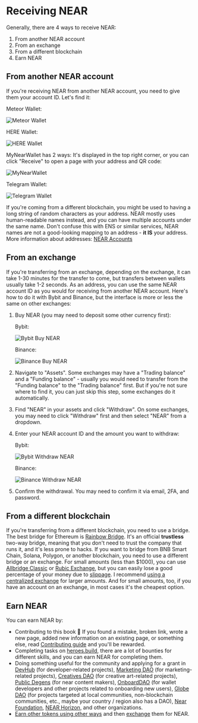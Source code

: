# Receiving NEAR

Generally, there are 4 ways to receive NEAR:
1. From another NEAR account
2. From an exchange
3. From a different blockchain
4. Earn NEAR

## From another NEAR account

If you're receiving NEAR from another NEAR account, you need to give them your
account ID. Let's find it:

Meteor Wallet:

![Meteor Wallet](wallets/meteor-wallet-receive.png)

HERE Wallet:

![HERE Wallet](herewallet-receive-near.png)

MyNearWallet has 2 ways: It's displayed in the top right corner, or you can click
"Receive" to open a page with your address and QR code:

![MyNearWallet](mynearwallet-receive-near.png)

Telegram Wallet:

![Telegram Wallet](telegramwallet-receive-near.png)

If you're coming from a different blockchain, you might be used to having
a long string of random characters as your address. NEAR mostly uses human-readable
names instead, and you can have multiple accounts under the same name.
Don't confuse this with ENS or similar services, NEAR names are not a
good-looking mapping to an address - **it IS** your address. More information about
addresses: [NEAR Accounts](../lvl4/account-model/account-ids.md)

## From an exchange

If you're transferring from an exchange, depending on the exchange, it can take
1-30 minutes for the transfer to come, but transfers between wallets usually take
1-2 seconds. As an address, you can use the same NEAR account ID as you would
for receiving from another NEAR account. Here's how to do it with Bybit
and Binance, but the interface is more or less the same on other exchanges:

1. Buy NEAR (you may need to deposit some other currency first):

   Bybit:

   ![Bybit Buy NEAR](bybit-buy-near.png)

   Binance:

   ![Binance Buy NEAR](binance-buy-near.jpg)

2. Navigate to "Assets". Some exchanges may have a "Trading balance" and a "Funding
   balance" - usually you would need to transfer from the "Funding balance" to the
   "Trading balance" first. But if you're not sure where to find it, you can just
   skip this step, some exchanges do it automatically.
3. Find "NEAR" in your assets and click "Withdraw". On some exchanges, you may need
   to click "Withdraw" first and then select "NEAR" from a dropdown.
4. Enter your NEAR account ID and the amount you want to withdraw:

   Bybit:

   ![Bybit Withdraw NEAR](bybit-withdraw-near.png)

   Binance:

   ![Binance Withdraw NEAR](binance-withdraw-near.jpg)

5. Confirm the withdrawal. You may need to confirm it via email, 2FA, and password.

## From a different blockchain

If you're transferring from a different blockchain, you need to use a bridge. The
best bridge for Ethereum is [Rainbow Bridge](../lvl2/rainbow-bridge.md). It's an official
**trustless** two-way bridge, meaning that you don't need to trust the company that runs
it, and it's less prone to hacks. If you want to bridge from BNB Smart Chain, Solana,
Polygon, or another blockchain, you need to use a different bridge or an exchange. For
small amounts (less than $1000), you can use [Allbridge Classic](https://app.allbridge.io/bridge) or [Rubic Exchange](https://app.rubic.exchange/?fromChain=SOLANA&toChain=NEAR&to=NEAR&from=SOL&amount=10),
but you can easily lose a good percentage of your money due to [slippage](../lvl2/exchanging-tokens-ref.md#slippage).
I recommend [using a centralized exchange](#from-an-exchange) for larger amounts. And for small
amounts, too, if you have an account on an exchange, in most cases it's the cheapest option.

## Earn NEAR

You can earn NEAR by:
- Contributing to this book 💚 If you found a mistake, broken link, wrote a new page,
  added new information on an existing page, or something else, read [Contributing guide](../contributing.md)
  and you'll be rewarded.
- Completing tasks on [heroes.build](https://heroes.build), there are a lot of bounties
  for different skills, and you can earn NEAR for completing them.
- Doing something useful for the community and applying for a grant in [DevHub](https://near.social/devhub.near/widget/app)
  (for developer-related projects), [Marketing DAO](https://near.org/ndcdev.near/widget/MDAO.App)
  (for marketing-related projects), [Creatives DAO](https://app.astrodao.com/dao/creativesdao.sputnik-dao.near)
  (for creative art-related projects), [Public Degens](https://near.org/public-degens.near/widget/Contests)
  (for near content makers), [OnboardDAO](https://www.onboarddao.org/) (for wallet developers and
  other projects related to onboarding new users), [Globe DAO](https://gov.near.org/c/community/globe/112)
  (for projects targeted at local communities, non-blockchain communities, etc., maybe your
  country / region also has a DAO), [Near Foundation](https://near.foundation/), [NEAR Horizon](https://www.hzn.xyz/),
  and other organizations.
- [Earn other tokens using other ways](fts.md#more-about-earn) and then [exchange](../lvl2/exchanging-tokens-ref.md)
  them for NEAR.
